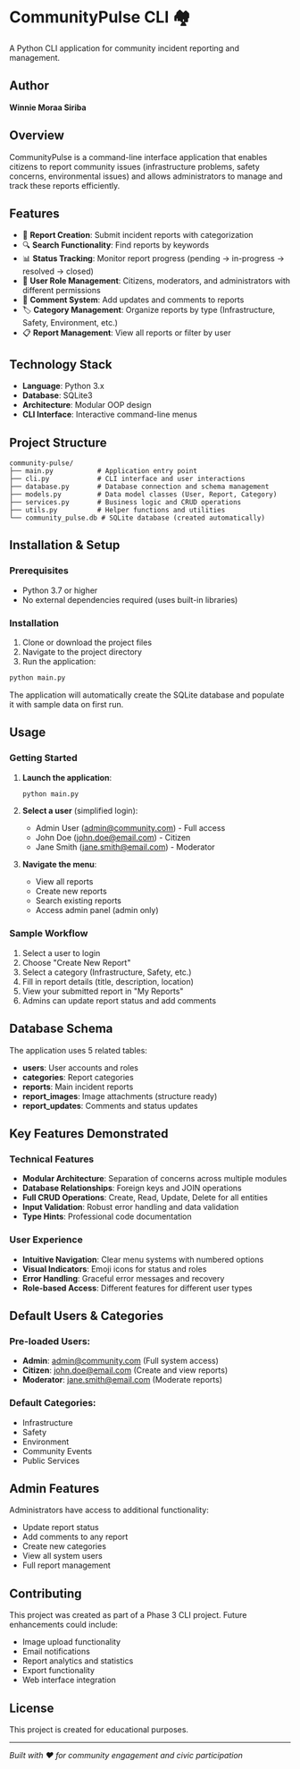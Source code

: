 # CommunityPulse CLI 🏘️

A Python CLI application for community incident reporting and management.

## Author
**Winnie Moraa Siriba**

## Overview

CommunityPulse is a command-line interface application that enables citizens to report community issues (infrastructure problems, safety concerns, environmental issues) and allows administrators to manage and track these reports efficiently.

## Features

- 📝 **Report Creation**: Submit incident reports with categorization
- 🔍 **Search Functionality**: Find reports by keywords
- 📊 **Status Tracking**: Monitor report progress (pending → in-progress → resolved → closed)
- 👥 **User Role Management**: Citizens, moderators, and administrators with different permissions
- 💬 **Comment System**: Add updates and comments to reports
- 🏷️ **Category Management**: Organize reports by type (Infrastructure, Safety, Environment, etc.)
- 📋 **Report Management**: View all reports or filter by user

## Technology Stack

- **Language**: Python 3.x
- **Database**: SQLite3
- **Architecture**: Modular OOP design
- **CLI Interface**: Interactive command-line menus

## Project Structure

```
community-pulse/
├── main.py           # Application entry point
├── cli.py            # CLI interface and user interactions
├── database.py       # Database connection and schema management
├── models.py         # Data model classes (User, Report, Category)
├── services.py       # Business logic and CRUD operations
├── utils.py          # Helper functions and utilities
└── community_pulse.db # SQLite database (created automatically)
```

## Installation & Setup

### Prerequisites
- Python 3.7 or higher
- No external dependencies required (uses built-in libraries)

### Installation
1. Clone or download the project files
2. Navigate to the project directory
3. Run the application:

```bash
python main.py
```

The application will automatically create the SQLite database and populate it with sample data on first run.

## Usage

### Getting Started
1. **Launch the application**:
   ```bash
   python main.py
   ```

2. **Select a user** (simplified login):
   - Admin User (admin@community.com) - Full access
   - John Doe (john.doe@email.com) - Citizen
   - Jane Smith (jane.smith@email.com) - Moderator

3. **Navigate the menu**:
   - View all reports
   - Create new reports
   - Search existing reports
   - Access admin panel (admin only)

### Sample Workflow
1. Select a user to login
2. Choose "Create New Report"
3. Select a category (Infrastructure, Safety, etc.)
4. Fill in report details (title, description, location)
5. View your submitted report in "My Reports"
6. Admins can update report status and add comments

## Database Schema

The application uses 5 related tables:
- **users**: User accounts and roles
- **categories**: Report categories
- **reports**: Main incident reports
- **report_images**: Image attachments (structure ready)
- **report_updates**: Comments and status updates

## Key Features Demonstrated

### Technical Features
- **Modular Architecture**: Separation of concerns across multiple modules
- **Database Relationships**: Foreign keys and JOIN operations
- **Full CRUD Operations**: Create, Read, Update, Delete for all entities
- **Input Validation**: Robust error handling and data validation
- **Type Hints**: Professional code documentation

### User Experience
- **Intuitive Navigation**: Clear menu systems with numbered options
- **Visual Indicators**: Emoji icons for status and roles
- **Error Handling**: Graceful error messages and recovery
- **Role-based Access**: Different features for different user types

## Default Users & Categories

### Pre-loaded Users:
- **Admin**: admin@community.com (Full system access)
- **Citizen**: john.doe@email.com (Create and view reports)
- **Moderator**: jane.smith@email.com (Moderate reports)

### Default Categories:
- Infrastructure
- Safety
- Environment
- Community Events
- Public Services

## Admin Features

Administrators have access to additional functionality:
- Update report status
- Add comments to any report
- Create new categories
- View all system users
- Full report management

## Contributing

This project was created as part of a Phase 3 CLI project. Future enhancements could include:
- Image upload functionality
- Email notifications
- Report analytics and statistics
- Export functionality
- Web interface integration

## License

This project is created for educational purposes.

---

*Built with ❤️ for community engagement and civic participation*
